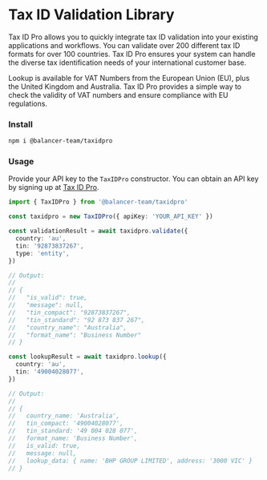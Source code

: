 # Tax ID Validation Library

Tax ID Pro allows you to quickly integrate tax ID validation into your existing applications and workflows. You can validate over 200 different tax ID formats for over 100 countries. Tax ID Pro ensures your system can handle the diverse tax identification needs of your international customer base.

Lookup is available for VAT Numbers from the European Union (EU), plus the United Kingdom and Australia. Tax ID Pro provides a simple way to check the validity of VAT numbers and ensure compliance with EU regulations.

### Install

```bash
npm i @balancer-team/taxidpro
```

### Usage

Provide your API key to the `TaxIDPro` constructor. You can obtain an API key by signing up at [Tax ID Pro](https://taxid.pro/).

```ts
import { TaxIDPro } from '@balancer-team/taxidpro'

const taxidpro = new TaxIDPro({ apiKey: 'YOUR_API_KEY' })

const validationResult = await taxidpro.validate({
  country: 'au',
  tin: '92873837267',
  type: 'entity',
})

// Output:
//
// {
//   "is_valid": true,
//   "message": null,
//   "tin_compact": "92873837267",
//   "tin_standard": "92 873 837 267",
//   "country_name": "Australia",
//   "format_name": "Business Number"
// }

const lookupResult = await taxidpro.lookup({
  country: 'au',
  tin: '49004028077',
})

// Output:
//
// {
//   country_name: 'Australia',
//   tin_compact: '49004028077',
//   tin_standard: '49 004 028 077',
//   format_name: 'Business Number',
//   is_valid: true,
//   message: null,
//   lookup_data: { name: 'BHP GROUP LIMITED', address: '3000 VIC' }
// }
```
